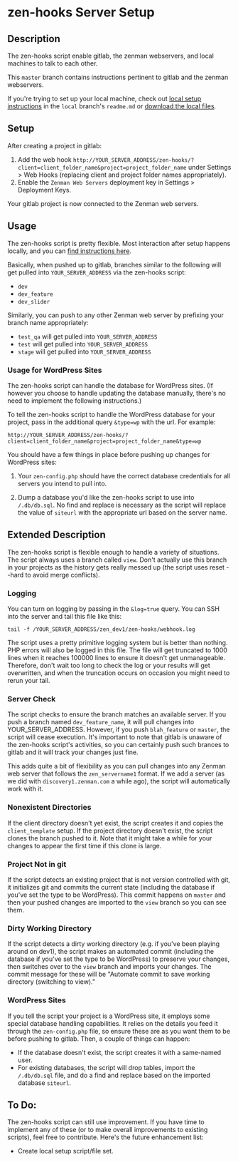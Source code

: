 # zen-hooks Server Setup
## Description
The zen-hooks script enable gitlab, the zenman webservers, and local machines to talk to each other.

This ``master`` branch contains instructions pertinent to gitlab and the zenman webservers.

If you're trying to set up your local machine, check out [local setup instructions](http://git.zenman.com/tcmulder/zen-hooks/tree/local) in the ``local`` branch's ``readme.md`` or [download the local files](http://git.zenman.com/tcmulder/zenpository/repository/archive?ref=local).

## Setup
After creating a project in gitlab:

1. Add the web hook ``http://YOUR_SERVER_ADDRESS/zen-hooks/?client=client_folder_name&project=project_folder_name`` under Settings > Web Hooks (replacing client and project folder names appropriately).
2. Enable the ``Zenman Web Servers`` deployment key in Settings > Deployment Keys.

Your gitlab project is now connected to the Zenman web servers.

## Usage
The zen-hooks script is pretty flexible. Most interaction after setup happens locally, and you can [find instructions here](http://git.zenman.com/tcmulder/zen-hooks/tree/local).

Basically, when pushed up to gitlab, branches similar to the following will get pulled into ``YOUR_SERVER_ADDRESS`` via the zen-hooks script:

- ``dev``
- ``dev_feature``
- ``dev_slider``

Similarly, you can push to any other Zenman web server by prefixing your branch name appropriately:

- ``test_qa`` will get pulled into ``YOUR_SERVER_ADDRESS``
- ``test`` will get pulled into ``YOUR_SERVER_ADDRESS``
- ``stage`` will get pulled into ``YOUR_SERVER_ADDRESS``

### Usage for WordPress Sites
The zen-hooks script can handle the database for WordPress sites. (If however you choose to handle updating the database manually, there's no need to implement the following instructions.)

To tell the zen-hooks script to handle the WordPress database for your project, pass in the additional query ``&type=wp`` with the url. For example:

``http://YOUR_SERVER_ADDRESS/zen-hooks/?client=client_folder_name&project=project_folder_name&type=wp``

You should have a few things in place before pushing up changes for WordPress sites:

1. Your ``zen-config.php`` should have the correct database credentials for all servers you intend to pull into.

2. Dump a database you'd like the zen-hooks script to use into ``/.db/db.sql``. No find and replace is necessary as the script will replace the value of ``siteurl`` with the appropriate url based on the server name.

## Extended Description
The zen-hooks script is flexible enough to handle a variety of situations. The script always uses a branch called ``view``. Don't actually use this branch in your projects as the history gets really messed up (the script uses reset --hard to avoid merge conflicts).

### Logging
You can turn on logging by passing in the ``&log=true`` query. You can SSH into the server and tail this file like this:

``tail -f /YOUR_SERVER_ADDRESS/zen_dev1/zen-hooks/webhook.log``

The script uses a pretty primitive logging system but is better than nothing. PHP errors will also be logged in this file. The file will get truncated to 1000 lines when it reaches 100000 lines to ensure it doesn't get unmanageable. Therefore, don't wait too long to check the log or your results will get overwritten, and when the truncation occurs on occasion you might need to rerun your tail.

### Server Check
The script checks to ensure the branch matches an available server. If you push a branch named ``dev_feature_name``, it will pull changes into YOUR_SERVER_ADDRESS. However, if you push ``blah_feature`` or ``master``, the script will cease execution. It's important to note that gitlab is unaware of the zen-hooks script's activities, so you can certainly push such brances to gitlab and it will track your changes just fine.

This adds quite a bit of flexibility as you can pull changes into any Zenman web server that follows the ``zen_servername1`` format. If we add a server (as we did with ``discovery1.zenman.com`` a while ago), the script will automatically work with it.

### Nonexistent Directories
If the client directory doesn't yet exist, the script creates it and copies the ``client_template`` setup. If the project directory doesn't exist, the script clones the branch pushed to it. Note that it might take a while for your changes to appear the first time if this clone is large.

### Project Not in git
If the script detects an existing project that is not version controlled with git, it initializes git and commits the current state (including the database if you've set the type to be WordPress). This commit happens on ``master`` and then your pushed changes are imported to the ``view`` branch so you can see them.

### Dirty Working Directory
If the script detects a dirty working directory (e.g. if you've been playing around on dev1), the script makes an automated commit (including the database if you've set the type to be WordPress) to preserve your changes, then switches over to the ``view`` branch and imports your changes. The commit message for these will be "Automate commit to save working directory (switching to view)."

### WordPress Sites
If you tell the script your project is a WordPress site, it employs some special database handling capabilities. It relies on the details you feed it through the ``zen-config.php`` file, so ensure these are as you want them to be before pushing to gitlab. Then, a couple of things can happen:

- If the database doesn't exist, the script creates it with a same-named user.
- For existing databases, the script will drop tables, import the ``/.db/db.sql`` file, and do a find and replace based on the imported database ``siteurl``.

## To Do:
The zen-hooks script can still use improvement. If you have time to implement any of these (or to make overall improvements to existing scripts), feel free to contribute. Here's the future enhancement list:

- Create local setup script/file set.